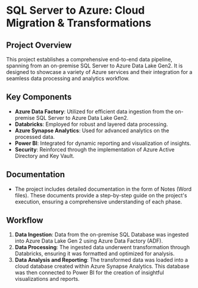 # SQL Server to Azure: Cloud Migration & Transformations

## Project Overview
This project establishes a comprehensive end-to-end data pipeline, spanning from an on-premise SQL Server to Azure Data Lake Gen2. It is designed to showcase a variety of Azure services and their integration for a seamless data processing and analytics workflow.

## Key Components
- **Azure Data Factory**: Utilized for efficient data ingestion from the on-premise SQL Server to Azure Data Lake Gen2.
- **Databricks**: Employed for robust and layered data processing.
- **Azure Synapse Analytics**: Used for advanced analytics on the processed data.
- **Power BI**: Integrated for dynamic reporting and visualization of insights.
- **Security**: Reinforced through the implementation of Azure Active Directory and Key Vault.

## Documentation
- The project includes detailed documentation in the form of Notes (Word files). These documents provide a step-by-step guide on the project's execution, ensuring a comprehensive understanding of each phase.

## Workflow
1. **Data Ingestion**: Data from the on-premise SQL Database was ingested into Azure Data Lake Gen 2 using Azure Data Factory (ADF).
2. **Data Processing**: The ingested data underwent transformation through Databricks, ensuring it was formatted and optimized for analysis.
3. **Data Analysis and Reporting**: The transformed data was loaded into a cloud database created within Azure Synapse Analytics. This database was then connected to Power BI for the creation of insightful visualizations and reports.
